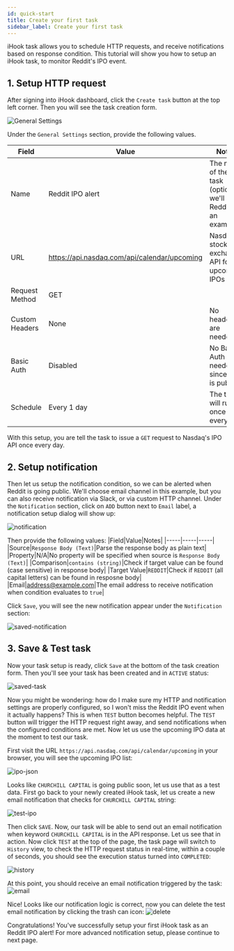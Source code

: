 ```yaml
---
id: quick-start
title: Create your first task
sidebar_label: Create your first task
---
```


iHook task allows you to schedule HTTP requests, and receive notifications based on response condition. This tutorial will show you how to setup an iHook task, to monitor Reddit's IPO event.

## 1. Setup HTTP request
After signing into iHook dashboard, click the `Create task` button at the top left corner. Then you will see the task creation form. 

![General Settings](assets/quick-start-general-settings.png)

Under the `General Settings` section, provide the following values.

|Field|Value|Notes|
|-----|-----|-----|
|Name|Reddit IPO alert|The name of the task (optional), we'll use Reddit as an example|
|URL|https://api.nasdaq.com/api/calendar/upcoming|Nasdaq stock exchange API for upcoming IPOs|
|Request Method|GET||
|Custom Headers|None|No headers are needed|
|Basic Auth|Disabled|No Basic Auth is needed since API is public|
|Schedule|Every 1 day|The task will run once every day|

With this setup, you are tell the task to issue a `GET` request to Nasdaq's IPO API once every day. 

## 2. Setup notification
Then let us setup the notification condition, so we can be alerted when Reddit is going public. We'll choose email channel in this example, but you can also receive notification via Slack, or via custom HTTP channel. Under the `Notification` section, click on `ADD` button next to `Email` label, a notification setup dialog will show up:

![notification](assets/quick-start-notification.png)

Then provide the following values:
|Field|Value|Notes|
|-----|-----|-----|
|Source|`Response Body (Text)`|Parse the response body as plain text|
|Property|N/A|No property will be specified when source is `Response Body (Text)`|
|Comparison|`contains (string)`|Check if target value can be found (case sensitive) in response body|
|Target Value|`REDDIT`|Check if `REDDIT` (all capital letters) can be found in resposne body|
|Email|address@example.com|The email address to receive notification when condition evaluates to `true`|

Click `Save`, you will see the new notification appear under the `Notification` section:

![saved-notification](assets/quick-start-saved-notification.png)

## 3. Save & Test task
Now your task setup is ready, click `Save` at the bottom of the task creation form. Then you'll see your task has been created and in `ACTIVE` status:

![saved-task](assets/quick-start-saved-task.png)

Now you might be wondering: how do I make sure my HTTP and notification settings are properly configured, so I won't miss the Reddit IPO event when it actually happens? This is when `TEST` button becomes helpful. The `TEST` button will trigger the HTTP request right away, and send notifications when the configured conditions are met. Now let us use the upcoming IPO data at the moment to test our task.

First visit the URL `https://api.nasdaq.com/api/calendar/upcoming` in your browser, you will see the upcoming IPO list:

![ipo-json](assets/quick-start-ipo-json-1.png)

Looks like `CHURCHILL CAPITAL` is going public soon, let us use that as a test data. First go back to your newly created iHook task, let us create a new email notification that checks for `CHURCHILL CAPITAL` string:

![test-ipo](assets/quick-start-test-ipo.png)

Then click `SAVE`. Now, our task will be able to send out an email notification when keyword `CHURCHILL CAPITAL` is in the API response. Let us see that in action. Now click `TEST` at the top of the page, the task page will switch to `History` view, to check the HTTP request status in real-time, within a couple of seconds, you should see the execution status turned into `COMPLETED`:

![history](assets/quick-start-history.png)

At this point, you should receive an email notification triggered by the task:
![email](assets/quick-start-email.png)

Nice! Looks like our notification logic is correct, now you can delete the test email notification by clicking the trash can icon:
![delete](assets/quick-start-delete-notification.png)

Congratulations! You've successfully setup your first iHook task as an Reddit IPO alert! For more advanced notification setup, please continue to next page.